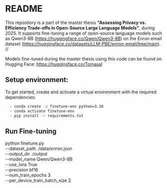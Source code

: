 # README

This repository is a part of the master thesis  **"Assessing Privacy vs. Efficiency Trade-offs in Open-Source Large Language Models"**, during 2025. It supports fine-tuning a range of open-source language models such as Qwen3-8B (https://huggingface.co/Qwen/Qwen3-8B) on the Enron email dataset (https://huggingface.co/datasets/LLM-PBE/enron-email/tree/main). //

Models fine-tuned during the master thesis using this code can be found on Hugging Face: https://huggingface.co/Tomasal 

## Setup environment:
To get started, create and activate a virtual environment with the required dependencies:
```bash
  - conda create -n finetune-env python=3.10
  - conda activate finetune-env
  - pip install -r requirements.txt
```
## Run Fine-tuning
python finetune.py \
  --dataset_path ./data/enron.json \
  --output_dir ./output \
  --model_name Qwen/Qwen3-8B \
  --use_lora True \
  --precision bf16 \
  --num_train_epochs 3 \
  --per_device_train_batch_size 2

 
